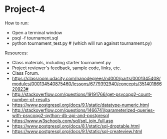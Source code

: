 # Project-4

How to run:
* Open a terminal window
* psql -f tournament.sql
* python tournament_test.py # (which will run against tournament.py)

Resources:
* Class materials, including starter tournament.py
* Project reviewer's feedback, sample code, links, etc.
* Class Forum.
* https://classroom.udacity.com/nanodegrees/nd000/parts/0001345408/modules/000134540875460/lessons/6779392940/concepts/35140186620923#
* http://stackoverflow.com/questions/19191766/get-psycopg2-count-number-of-results
* https://www.postgresql.org/docs/9.1/static/datatype-numeric.html
* http://stackoverflow.com/questions/1466741/parameterized-queries-with-psycopg2-python-db-api-and-postgresql
* https://www.w3schools.com/sql/sql_join_full.asp
* https://www.postgresql.org/docs/8.1/static/sql-droptable.html
* https://www.postgresql.org/docs/9.1/static/sql-createview.html
